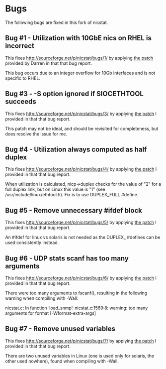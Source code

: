 Bugs
====

The following bugs are fixed in this fork of nicstat.

Bug #1 - Utilization with 10GbE nics on RHEL is incorrect
---------------------------------------------------------

This fixes http://sourceforge.net/p/nicstat/bugs/1/ by applying
[the patch](https://github.com/scotte/nicstat/commit/3bd5866856ecf6a1312931851d4c5dcd0063d60a)
provided by Darren in that that bug report.

This bug occurs due to an integer overflow for 10Gb interfaces and
is not specific to RHEL.

Bug #3 - -S option ignored if SIOCETHTOOL succeeds
--------------------------------------------------

This fixes http://sourceforge.net/p/nicstat/bugs/3/ by applying
[the patch](https://github.com/scotte/nicstat/commit/23c7de0b7c39b9b6ec27ab34e479afb48bcc6711)
I provided in that that bug report.

This patch may not be ideal, and should be revisited for completeness,
but does resolve the issue for me.

Bug #4 - Utilization always computed as half duplex
---------------------------------------------------

This fixes http://sourceforge.net/p/nicstat/bugs/4/ by applying
[the patch](https://github.com/scotte/nicstat/commit/9ea8c81c55e4cf7487c1eebbb2976b60b016fa02)
I provided in that that bug report.

When utilization is calculated, nicp->duplex checks for the value of
"2" for a full duplex link, but on Linux this value is "1" (see
/usr/include/linux/ethtool.h). Fix is to use DUPLEX_FULL #define.

Bug #5 - Remove unnecessary #ifdef block
----------------------------------------

This fixes http://sourceforge.net/p/nicstat/bugs/5/ by applying
[the patch](https://github.com/scotte/nicstat/commit/303aea60db5b9ebc957b1bac368832b85ef88f94)
I provided in that that bug report.

An #ifdef for linux vs solaris is not needed as the DUPLEX_ #defines
can be used consistently instead.

Bug #6 - UDP stats scanf has too many arguments
-----------------------------------------------

This fixes http://sourceforge.net/p/nicstat/bugs/6/ by applying
[the patch](https://github.com/scotte/nicstat/commit/d536743abb23fb1174b0f801a4eed7d9ceac4763)
I provided in that that bug report.

There were too many arguments to fscanf(), resulting in the following warning
when compiling with -Wall:

nicstat.c: In function ‘load_snmp’:
nicstat.c:1569:8: warning: too many arguments for format [-Wformat-extra-args]

Bug #7 - Remove unused variables
--------------------------------

This fixes http://sourceforge.net/p/nicstat/bugs/7/ by applying
[the patch](https://github.com/scotte/nicstat/commit/f59393f19a4c7ca7c1dc8a873afe8cd6a1a4b036)
I provided in that that bug report.

There are two unused variables in Linux (one is used only for solaris,
the other used nowhere), found when compiling with -Wall.
